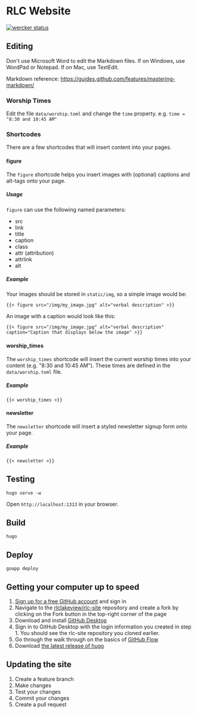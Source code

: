 # RLC Website

[![wercker status](https://app.wercker.com/status/b995a60bd9ed204ce1972656c84199cd/m/master "wercker status")](https://app.wercker.com/project/bykey/b995a60bd9ed204ce1972656c84199cd)

## Editing

Don't use Microsoft Word to edit the Markdown files. If on Windows, use WordPad or Notepad. If on Mac, use TextEdit.

Markdown reference: https://guides.github.com/features/mastering-markdown/

### Worship Times

Edit the file `data/worship.toml` and change the `time` property. e.g. `time = "8:30 and 10:45 AM"`

### Shortcodes

There are a few shortcodes that will insert content into your pages.

#### figure

The `figure` shortcode helps you insert images with (optional) captions and alt-tags onto your page.

##### Usage

`figure` can use the following named parameters:

* src
* link
* title
* caption
* class
* attr (attribution)
* attrlink
* alt

##### Example

Your images should be stored in `static/img`, so a simple image would be:

    {{< figure src="/img/my_image.jpg" alt="verbal description" >}}

An image with a caption would look like this:

    {{< figure src="/img/my_image.jpg" alt="verbal description" caption="Caption that displays below the image" >}}
	
#### worship_times

The `worship_times` shortcode will insert the current worship times into your content (e.g. "8:30 and 10:45 AM"). These times are defined in the `data/worship.toml` file.

##### Example

    {{< worship_times >}}

#### newsletter

The `newsletter` shortcode will insert a styled newsletter signup form onto your page.

##### Example

    {{< newsletter >}}


## Testing

	hugo serve -w

Open `http://localhost:1313` in your browser.

## Build

	hugo

## Deploy

	goapp deploy


## Getting your computer up to speed

1. [Sign up for a free GitHub account](https://github.com/join) and sign in
2. Navigate to the [rlclakeview/rlc-site](https://github.com/rlclakeview/rlc-site) repository and create a fork by clicking on the Fork button in the top-right corner of the page
3. Download and install [GitHub Desktop](https://desktop.github.com)
4. Sign in to GitHub Desktop with the login information you created in step 1. You should see the rlc-site repository you cloned earlier.
5. Go through the walk through on the basics of [GitHub Flow](https://guides.github.com/introduction/flow/)
6. Download [the latest release of hugo](https://github.com/spf13/hugo/releases)

## Updating the site

1. Create a feature branch
2. Make changes
3. Test your changes
4. Commit your changes
5. Create a pull request
